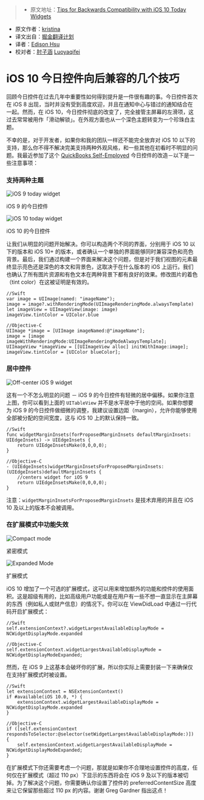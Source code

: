 > * 原文地址：[Tips for Backwards Compatibility with iOS 10 Today Widgets](https://kristina.io/backwards-compatibility-with-ios-10-today-widgets/)
* 原文作者：[kristina](https://kristina.io/author/kristina/)
* 译文出自：[掘金翻译计划](https://github.com/xitu/gold-miner)
* 译者：[Edison Hsu](https://github.com/edison-hsu)
* 校对者：[肘子涵](https://github.com/zhouzihanntu) [Luoyaqifei](https://github.com/luoyaqifei)

# iOS 10 今日控件向后兼容的几个技巧
回顾今日控件在过去几年中重要性如何得到提升是一件很有趣的事。今日控件首次在 iOS 8 出现，当时并没有受到高度欢迎，并且在通知中心与错过的通知结合在一起。然而，在 iOS 10，今日控件彻底的改变了，完全接管主屏幕的左滑项，这过去常常被用作「滑动解锁」。在外观方面也从一个深色主题转变为一个珍珠白主题。

不幸的是，对于开发者，如果你和我的团队一样还不能完全放弃对 iOS 10 以下的支持，那么你不得不解决完美支持两种外观风格，和一些其他在初看时不明显的问题。我最近参加了这个 [QuickBooks Self-Employed](https://quickbooks.intuit.com/self-employed/) 今日控件的改造－以下是一些注意事项：

### 支持两种主题

![iOS 9 today widget](https://i1.wp.com/kristina.io/wp-content/uploads/2016/10/Screen-Shot-2016-10-16-at-4.37.05-PM.png?resize=300%2C200&ssl=1%20300w,%20https://i1.wp.com/kristina.io/wp-content/uploads/2016/10/Screen-Shot-2016-10-16-at-4.37.05-PM.png?resize=400%2C266&ssl=1%20400w,%20https://i1.wp.com/kristina.io/wp-content/uploads/2016/10/Screen-Shot-2016-10-16-at-4.37.05-PM.png?w=618&ssl=1%20618w)

iOS 9 的今日控件



![iOS 10 today widget](https://i2.wp.com/kristina.io/wp-content/uploads/2016/10/Screen-Shot-2016-10-16-at-4.43.07-PM.png?resize=300%2C213&ssl=1%20300w,%20https://i2.wp.com/kristina.io/wp-content/uploads/2016/10/Screen-Shot-2016-10-16-at-4.43.07-PM.png?resize=400%2C284&ssl=1%20400w,%20https://i2.wp.com/kristina.io/wp-content/uploads/2016/10/Screen-Shot-2016-10-16-at-4.43.07-PM.png?w=611&ssl=1%20611w)

iOS 10 的今日控件



让我们从明显的问题开始解决。你可以构造两个不同的界面，分别用于 iOS 10 以下的版本和 iOS 10+ 的版本，或者确认一个单独的界面能够同时兼容深色和亮色背景。最后，我们通过构建一个界面来解决这个问题，但是对于我们视图的元素最终显示亮色还是深色的本文和背景色，这取决于在什么版本的 iOS 上运行。我们也确认了所有图片资源和有色文本在两种背景下都有良好的效果。修改图片的着色（tint color）在这被证明是有效的。

    //Swift
    var image = UIImage(named: "imageName");
    image = image?.withRenderingMode(UIImageRenderingMode.alwaysTemplate)
    let imageView = UIImageView(image: image)
    imageView.tintColor = UIColor.blue

    //Objective-C
    UIImage *image = [UIImage imageNamed:@"imageName"];
    image = [image imageWithRenderingMode:UIImageRenderingModeAlwaysTemplate];
    UIImageView *imageView = [[UIImageView alloc] initWithImage:image];
    imageView.tintColor = [UIColor blueColor];

### 居中控件

![Off-center iOS 9 widget](https://i0.wp.com/kristina.io/wp-content/uploads/2016/10/Screen-Shot-2016-10-16-at-5.19.27-PM.png?resize=300%2C293&ssl=1%20300w,%20https://i0.wp.com/kristina.io/wp-content/uploads/2016/10/Screen-Shot-2016-10-16-at-5.19.27-PM.png?w=378&ssl=1%20378w)

这有一个不怎么明显的问题 － iOS 9 的今日控件有轻微的居中偏移。如果你注意上图，你可以看到上面的 `UITableView` 并不是水平居中于他的空间。如果你想要为 iOS 9 的今日控件做细微的调整，我建议设置边距（margin），允许你能够使用全部被分配的空间宽度，这与 iOS 10 上的默认保持一致。

    //Swift
    func widgetMarginInsets(forProposedMarginInsets defaultMarginInsets: UIEdgeInsets) -> UIEdgeInsets {
        return UIEdgeInsetsMake(0,0,0,0);
    }

    //Objective-C
    - (UIEdgeInsets)widgetMarginInsetsForProposedMarginInsets:(UIEdgeInsets)defaultMarginInsets {
        //centers widget for iOS 9
        return UIEdgeInsetsMake(0,0,0,0);
    }

注意：`widgetMarginInsetsForProposedMarginInsets` 是技术弃用的并且在 iOS 10 及以上的版本不会被调用。

### 在扩展模式中功能失效

![Compact mode](https://i0.wp.com/kristina.io/wp-content/uploads/2016/10/Screen-Shot-2016-10-16-at-5.31.42-PM.png?resize=300%2C120&ssl=1%20300w,%20https://i0.wp.com/kristina.io/wp-content/uploads/2016/10/Screen-Shot-2016-10-16-at-5.31.42-PM.png?resize=400%2C160&ssl=1%20400w,%20https://i0.wp.com/kristina.io/wp-content/uploads/2016/10/Screen-Shot-2016-10-16-at-5.31.42-PM.png?w=611&ssl=1%20611w)

紧密模式



![Expanded Mode](https://i0.wp.com/kristina.io/wp-content/uploads/2016/10/Screen-Shot-2016-10-16-at-5.31.32-PM.png?resize=300%2C158&ssl=1%20300w,%20https://i0.wp.com/kristina.io/wp-content/uploads/2016/10/Screen-Shot-2016-10-16-at-5.31.32-PM.png?resize=400%2C210&ssl=1%20400w,%20https://i0.wp.com/kristina.io/wp-content/uploads/2016/10/Screen-Shot-2016-10-16-at-5.31.32-PM.png?w=612&ssl=1%20612w)

扩展模式



iOS 10 增加了一个可选的扩展模式，这可以用来增加额外的功能和控件的使用面积。这是超级有用的，比如高级用户功能或是在用户有一些不想一直显示在主屏幕的东西（例如私人或财产信息）的情况下。你可以在 ViewDidLoad 中通过一行代码开启扩展模式：

    //Swift
    self.extensionContext?.widgetLargestAvailableDisplayMode = NCWidgetDisplayMode.expanded

    //Objective-C
    self.extensionContext.widgetLargestAvailableDisplayMode = NCWidgetDisplayModeExpanded;

然而，在 iOS 9 上这基本会破坏你的扩展，所以你实际上需要封装一下来确保仅在支持扩展模式时被设置。

    //Swift
    let extensionContext = NSExtensionContext()
    if #available(iOS 10.0, *) {
        extensionContext.widgetLargestAvailableDisplayMode = NCWidgetDisplayMode.expanded
    }

    //Objective-C
    if ([self.extensionContext respondsToSelector:@selector(setWidgetLargestAvailableDisplayMode:)]) {
        self.extensionContext.widgetLargestAvailableDisplayMode = NCWidgetDisplayModeExpanded;
    }

在扩展模式下你还需要考虑一个问题，那就是如果你不合理地设置控件的高度，任何仅在扩展模式（超过 110 px）下显示的东西将会在 iOS 9 及以下的版本被切掉。为了解决这个问题，你需要确认你设置了控件的 preferredContentSize 高度来让它保留那些超过 110 px 的内容。谢谢 Greg Gardner 指出这点！
